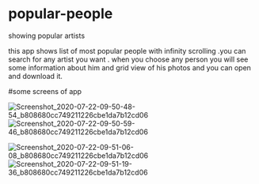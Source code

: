 # popular-people
showing popular artists

this app shows list of most popular people with infinity scrolling .you can search for any artist you want .
when you choose any person you will see some information about him and grid view of his photos and you can open and download it.

#some screens of app

![Screenshot_2020-07-22-09-50-48-54_b808680cc749211226cbe1da7b12cd06](https://user-images.githubusercontent.com/20237235/88151104-8ca75980-cc02-11ea-82f4-a504e6b67986.png)
![Screenshot_2020-07-22-09-50-59-46_b808680cc749211226cbe1da7b12cd06](https://user-images.githubusercontent.com/20237235/88151107-8f09b380-cc02-11ea-9fbe-1ca5ebb76e44.png)

![Screenshot_2020-07-22-09-51-06-08_b808680cc749211226cbe1da7b12cd06](https://user-images.githubusercontent.com/20237235/88151111-90d37700-cc02-11ea-95b2-67d4129d7599.png)
![Screenshot_2020-07-22-09-51-19-36_b808680cc749211226cbe1da7b12cd06](https://user-images.githubusercontent.com/20237235/88151113-90d37700-cc02-11ea-9999-2beebead1959.png)
